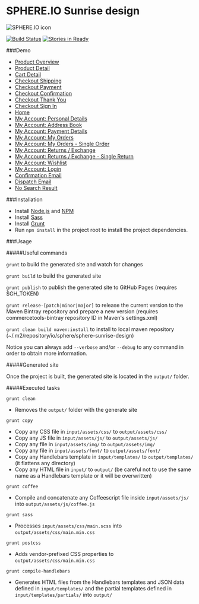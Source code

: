 # SPHERE.IO Sunrise design

![SPHERE.IO icon](https://admin.sphere.io/assets/images/sphere_logo_rgb_long.png)

[![Build Status](https://travis-ci.org/sphereio/sphere-sunrise-design.png?branch=master)](https://travis-ci.org/sphereio/sphere-sunrise-design) [![Stories in Ready](https://badge.waffle.io/sphereio/sphere-sunrise-design.png?label=ready&title=Ready)](https://waffle.io/sphereio/sphere-sunrise-design)

###Demo
- [Product Overview](http://sphereio.github.io/sphere-sunrise-design/pop.html)
- [Product Detail](http://sphereio.github.io/sphere-sunrise-design/pdp.html)
- [Cart Detail](http://sphereio.github.io/sphere-sunrise-design/cart.html)
- [Checkout Shipping](http://sphereio.github.io/sphere-sunrise-design/checkout-shipping.html)
- [Checkout Payment](http://sphereio.github.io/sphere-sunrise-design/checkout-payment.html)
- [Checkout Confirmation](http://sphereio.github.io/sphere-sunrise-design/checkout-confirmation.html)
- [Checkout Thank You](http://sphereio.github.io/sphere-sunrise-design/checkout-thankyou.html)
- [Checkout Sign In](http://sphereio.github.io/sphere-sunrise-design/checkout-signin.html)
- [Home](http://sphereio.github.io/sphere-sunrise-design/home.html)
- [My Account: Personal Details](http://sphereio.github.io/sphere-sunrise-design/my-account-personal-details.html)
- [My Account: Address Book](http://sphereio.github.io/sphere-sunrise-design/my-account-address-book.html)
- [My Account: Payment Details](http://sphereio.github.io/sphere-sunrise-design/my-account-payment-details.html)
- [My Account: My Orders](http://sphereio.github.io/sphere-sunrise-design/my-account-my-orders.html)
- [My Account: My Orders - Single Order](http://sphereio.github.io/sphere-sunrise-design/my-account-my-orders-order.html)
- [My Account: Returns / Exchange](http://sphereio.github.io/sphere-sunrise-design/my-account-returns-exchange.html)
- [My Account: Returns / Exchange - Single Return](http://sphereio.github.io/sphere-sunrise-design/my-account-returns-exchange-order.html)
- [My Account: Wishlist](http://sphereio.github.io/sphere-sunrise-design/my-account-wishlist.html)
- [My Account: Login](http://sphereio.github.io/sphere-sunrise-design/my-account-login.html)
- [Confirmation Email](http://sphereio.github.io/sphere-sunrise-design/confirmation-email.html)
- [Dispatch Email](http://sphereio.github.io/sphere-sunrise-design/dispatch-email.html)
- [No Search Result](http://sphereio.github.io/sphere-sunrise-design/no-search-result.html)



###Installation

- Install [Node.js](https://nodejs.org/) and [NPM](https://www.npmjs.com/)
- Install [Sass](http://sass-lang.com/install)
- Install [Grunt](http://gruntjs.com/getting-started)
- Run `npm install` in the project root to install the project dependencies.

###Usage

#####Useful commands

`grunt` to build the generated site and watch for changes

`grunt build` to build the generated site

`grunt publish` to publish the generated site to GitHub Pages (requires $GH_TOKEN)

`grunt release-[patch|minor|major]` to release the current version to the Maven Bintray repository and prepare a new version (requires commercetools-bintray repository ID in Maven's settings.xml)

`grunt clean build maven:install` to install to local maven repository (~/.m2/repository/io/sphere/sphere-sunrise-design)

Notice you can always add `--verbose` and/or `--debug` to any command in order to obtain more information.

#####Generated site

Once the project is built, the generated site is located in the `output/` folder.

#####Executed tasks

`grunt clean`
  - Removes the `output/` folder with the generate site

`grunt copy`
  - Copy any CSS file in `input/assets/css/` to `output/assets/css/`
  - Copy any JS file in `input/assets/js/` to `output/assets/js/`
  - Copy any file in `input/assets/img/` to `output/assets/img/`
  - Copy any file in `input/assets/font/` to `output/assets/font/`
  - Copy any Handlebars template in `input/templates/` to `output/templates/` (it flattens any directory)
  - Copy any HTML file in `input/` to `output/` (be careful not to use the same name as a Handlebars template or it will be overwritten)


`grunt coffee`
  - Compile and concatenate any Coffeescript file inside `input/assets/js/` into `output/assets/js/coffee.js`


`grunt sass`
  - Processes `input/assets/css/main.scss` into `output/assets/css/main.min.css`

`grunt postcss`
  - Adds vendor-prefixed CSS properties to `output/assets/css/main.min.css`

`grunt compile-handlebars`
  - Generates HTML files from the Handlebars templates and JSON data defined in `input/templates/` and the partial templates defined in `input/templates/partials/` into `output/`
